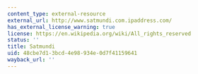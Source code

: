 ```yaml
---
content_type: external-resource
external_url: http://www.satmundi.com.ipaddress.com/
has_external_license_warning: true
license: https://en.wikipedia.org/wiki/All_rights_reserved
status: ''
title: Satmundi
uid: 48cbe7d1-3bcd-4e98-934e-0d7f41159641
wayback_url: ''
---
```

